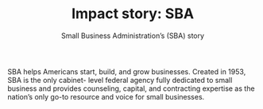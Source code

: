 ---
layout: partners/sba-impact-story
permalink: /partners/impact-stories/sba/
agency: Small Business Administration (SBA)
summary: >-
    U.S. Small Business Administration (SBA) partnered with GSA’s Federal Acquisition Service Technology Transformation Services (TTS) to centralize their identity management platform.
logo: assets/img/partners/sba_logo.svg
title: >-
    Impact story: SBA
subtitle: >-
    ## Small Business Administration’s (SBA) story
body: >-
    SBA helps Americans start, build, and grow businesses. Created in 1953, SBA is the only cabinet- level federal agency fully dedicated to small business and provides counseling, capital, and contracting expertise as the nation’s only go-to resource and voice for small businesses.

challenge: >-
    ### The challenge

    The COVID-19 pandemic’s unprecedented economic impact created immense demand for Payroll Protection Plan (PPP) loans. Due to the nature of the PPP loans, SBA needed to provide online credentials for small and mid-sized banks that the agency hadn’t worked with before to help facilitate loan processing. SBA’s previous identity management solution was based upon legacy code and was difficult to maintain. Additionally, not all SBA programs used the legacy solution; therefore, some small businesses might need multiple system accounts when utilizing SBA’s services.

solution: >-
    ### The solution

    SBA has been on a modernization journey for a number of years, including implementation of Login.gov over the past year. In the wake of COVID-19, SBA needed to provide secure access for bank employees to access the PPP application for guarantee and disbursement of loans to small businesses. When they needed to move quickly, SBA was able to successfully launch the PPP Lender Gateway with Login.gov integrated in eight days.


    SBA was able to leverage Login.gov’s identity management expertise to provide users with a single and secure login experience, effectively protecting SBA’s Lender Gateway by providing multi-factor authentication credentials quickly and efficiently. This capability provided SBA with the assurance of knowing it met the NIST SP 800-63-3 requirements for protecting federal systems at an appropriate authentication assurance level.

impact: >-
    ### The impact

    In approximately five months, SBA’s PPP program has been able to support 5,461 lenders and approve 5,158,938 loans helping small businesses keep their workforce employed during COVID-19. SBA’s rapid implementation of Login.gov and how they leveraged this government-wide cloud-based identity shared service allowed them to avoid unnecessary burden in their rollout and helped their technology teams focus on their mission and reduce processing times.


    By outsourcing this capability to Login.gov, SBA was able to leverage the years of investment GSA has made in developing this market-leading, strong authentication service. Since the beginning of April, there have been over 180,000 users that have gone through Login.gov at SBA.

key_shifts: >-
    ### Key shifts

    * Eight days to integrate a production level identity capability

    * 5 - 5 - 5: Over 5k lenders supporting over 5M loans totaling over $500B in 5 months

    * Login.gov is the public’s one account for government.
---